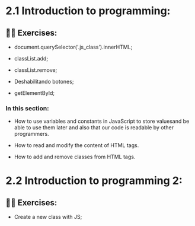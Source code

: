 # 2.1 Introduction to programming:

## 👨‍💻 Exercises:

- document.querySelector('.js_class').innerHTML;

- classList.add;

- classList.remove;

- Deshabilitando botones;

- getElementById;

### In this section:

- How to use variables and constants in JavaScript to store values ​​and be able to use them later and also that our code is readable by other programmers.

- How to read and modify the content of HTML tags.
- How to add and remove classes from HTML tags.

# 2.2 Introduction to programming 2:

## 👨‍💻 Exercises:

- Create a new class with JS;
